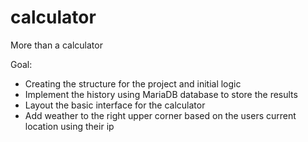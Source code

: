 # calculator
More than a calculator

Goal:
- Creating the structure for the project and initial logic
- Implement the history using MariaDB database to store the results
- Layout the basic interface for the calculator 
- Add weather to the right upper corner based on the users current location using their ip
